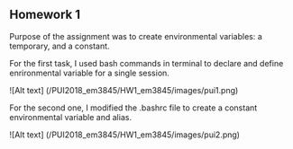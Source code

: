 ## Homework 1

Purpose of the assignment was to create environmental variables: a temporary, and a constant.

For the first task, I used bash commands in terminal to declare and define enrironmental variable for a single session.

![Alt text] (/PUI2018_em3845/HW1_em3845/images/pui1.png)


For the second one, I modified the .bashrc file to create a constant environmental variable and alias.

![Alt text] (/PUI2018_em3845/HW1_em3845/images/pui2.png)


